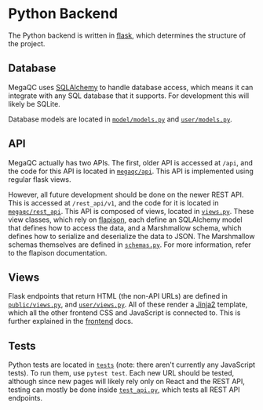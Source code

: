# Python Backend

The Python backend is written in [flask](https://www.palletsprojects.com/p/flask/), which
determines the structure of the project.

## Database

MegaQC uses [SQLAlchemy](https://docs.sqlalchemy.org/) to handle database access, which
means it can integrate with any SQL database that it supports. For development this will
likely be SQLite.

Database models are located in [`model/models.py`](https://github.com/ewels/MegaQC/blob/master/megaqc/model/models.py) and
[`user/models.py`](https://github.com/ewels/MegaQC/blob/master/megaqc/user/models.py).

## API

MegaQC actually has two APIs. The first, older API is accessed at `/api`, and the code
for this API is located in [`megaqc/api`](https://github.com/ewels/MegaQC/tree/master/megaqc/api).
This API is implemented using regular flask views.

However, all future development should be done on the newer REST API.
This is accessed at `/rest_api/v1`, and the code for it is located in
[`megaqc/rest_api`](https://github.com/ewels/MegaQC/tree/master/megaqc/rest_api).
This API is composed of views, located in [`views.py`](https://github.com/ewels/MegaQC/blob/master/megaqc/rest_api/views.py). These view classes,
which rely on [flapison](https://github.com/TMiguelT/flapison), each define an SQLAlchemy
model that defines how to access the data, and a Marshmallow schema, which defines how
to serialize and deserialize the data to JSON. The Marshmallow schemas themselves are
defined in [`schemas.py`](https://github.com/ewels/MegaQC/tree/master/megaqc/rest_api/schemas.py). For more information, refer to the
flapison documentation.

## Views

Flask endpoints that return HTML (the non-API URLs) are defined in [`public/views.py`](https://github.com/ewels/MegaQC/tree/master/megaqc/public/view.py),
and [`user/views.py`](https://github.com/ewels/MegaQC/tree/master/megaqc/user/views.py). All of these render a
[Jinja2](https://jinja.palletsprojects.com/en/2.11.x/) template, which all the other
frontend CSS and JavaScript is connected to. This is further explained in the
[frontend](./frontend.md) docs.

## Tests

Python tests are located in [`tests`](https://github.com/ewels/MegaQC/tree/master/tests) (note: there aren't currently any JavaScript tests).
To run them, use `pytest test`. Each new URL should be tested, although
since new pages will likely rely only on React and the REST API, testing can mostly
be done inside [`test_api.py`](https://github.com/ewels/MegaQC/tree/master/megaqc/api/test_api.py), which tests all REST API endpoints.
